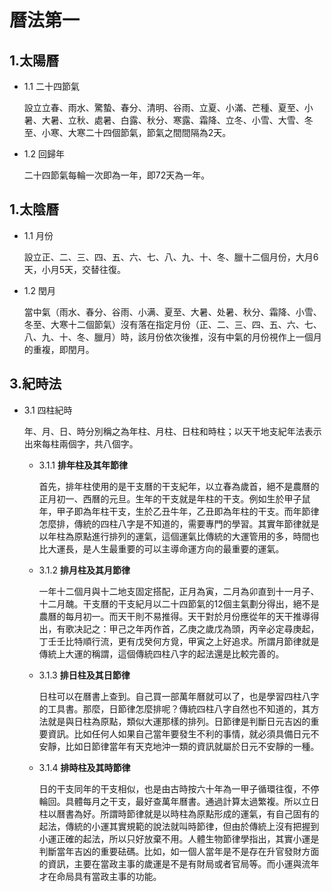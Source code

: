 # 曆法第一
## 1.太陽曆

* 1.1 二十四節氣

    設立立春、雨水、驚蟄、春分、清明、谷雨、立夏、小滿、芒種、夏至、小暑、大暑、立秋、處暑、白露、秋分、寒露、霜降、立冬、小雪、大雪、冬至、小寒、大寒二十四個節氣，節氣之間間隔為2天。
* 1.2 回歸年

    二十四節氣每輪一次即為一年，即72天為一年。
## 1.太陰曆

* 1.1 月份

    設立正、二、三、四、五、六、七、八、九、十、冬、臘十二個月份，大月6天，小月5天，交替往復。
* 1.2 閏月

    當中氣（雨水、春分、谷雨、小满、夏至、大暑、处暑、秋分、霜降、小雪、冬至、大寒十二個節氣）沒有落在指定月份（正、二、三、四、五、六、七、八、九、十、冬、臘月）時，該月份依次後推，沒有中氣的月份視作上一個月的重複，即閏月。

## 3.紀時法

* 3.1 四柱紀時

    年、月、日、時分別稱之為年柱、月柱、日柱和時柱；以天干地支紀年法表示出來每柱兩個字，共八個字。

    * 3.1.1 **排年柱及其年節律**

        首先，排年柱使用的是干支曆的干支紀年，以立春為歲首，絕不是農曆的正月初一、西曆的元旦。生年的干支就是年柱的干支。例如生於甲子鼠年，甲子即為年柱干支，生於乙丑牛年，乙丑即為年柱的干支。而年節律怎麼排，傳統的四柱八字是不知道的，需要專門的學習。其實年節律就是以年柱為原點進行排列的運氣，這個運氣比傳統的大運管用的多，時間也比大運長，是人生最重要的可以主導命運方向的最重要的運氣。
    
    * 3.1.2 **排月柱及其月節律**

        一年十二個月與十二地支固定搭配，正月為寅，二月為卯直到十一月子、十二月醜。干支曆的干支紀月以二十四節氣的12個主氣劃分得出，絕不是農曆的每月初一。而天干則不易推得。天干對於月份應從年的天干推導得出，有歌决記之：甲己之年丙作首，乙庚之歲戊為頭，丙辛必定尋庚起，丁壬壬比特順行流，更有戊癸何方覓，甲寅之上好追求。所謂月節律就是傳統上大運的稱謂，這個傳統四柱八字的起法還是比較完善的。
    
    * 3.1.3 **排日柱及其日節律**  

        日柱可以在曆書上查到。自己買一部萬年曆就可以了，也是學習四柱八字的工具書。那麼，日節律怎麼排呢？傳統四柱八字自然也不知道的，其方法就是與日柱為原點，類似大運那樣的排列。日節律是判斷日元吉凶的重要資訊。比如任何人如果自己當年要發生不利的事情，就必須具備日元不安靜，比如日節律當年有天克地沖一類的資訊就屬於日元不安靜的一種。

    * 3.1.4 **排時柱及其時節律**

        日的干支同年的干支相似，也是由古時按六十年為一甲子循環往復，不停輪回。具體每月之干支，最好查萬年曆書。通過計算太過繁複。所以立日柱以曆書為好。所謂時節律就是以時柱為原點形成的運氣，有自己固有的起法，傳統的小運其實規範的說法就叫時節律，但由於傳統上沒有把握到小運正確的起法，所以只好放棄不用。人體生物節律學指出，其實小運是判斷當年吉凶的重要砝碼。比如，如一個人當年是不是存在升官發財方面的資訊，主要在當政主事的歲運是不是有財局或者官局等。而小運與流年才在命局具有當政主事的功能。